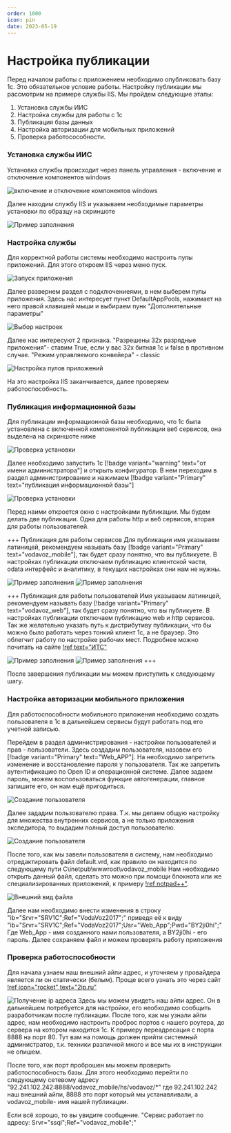 ```yaml
---
order: 1000
icon: pin
date: 2023-05-19 
---
```


# Настройка публикации 
Перед началом работы с приложением необходимо опубликовать базу 1с. Это обязательное условие работы. Настройку публикации мы рассмотрим на примере службы IIS. 
Мы пройдем следующие этапы:
1. Установка службы ИИС
2. Настройка службы для работы с 1с
3. Публикация базы данных
4. Настройка авторизации для мобильных приложений
5. Проверка работосособности. 
 
### Установка службы ИИС

Установка службы происходит через панель управления - включение и отключение компонентов windows

![включение и отключение компонентов windows](/images/Установка_ИИС_1.png)

Далее находим службу IIS и указываем необходимые параметры установки по образцу на скриншоте

![Пример заполнения](/images/Установка_ИИС_2.png)

### Настройка службы

Для корректной работы системы необходимо настроить пулы приложений. Для этого откроем IIS через меню пуск.

![Запуск приложения](/images/Настройка_ИИС_1.png)

Далее развернем раздел с подключениеями, в нем выберем пулы приложения. Здесь нас интересует пункт DefaultAppPools, нажимает на него правой клавишей мыши и выбираем пунк "Дополнительные параметры"

![Выбор настроек](/images/Настройка_ИИС_2.png)

Далее нас интересуют 2 признака. "Разрешены 32х разрядные приложения"- ставим True, если у вас 32х битная 1с и false в противном случае. "Режим управляемого конвейера" - classic

![Настройка пулов приложений](/images/Настройка_ИИС_3.png)

На это настройка IIS заканчивается, далее проверяем работоспособность.

### Публикация информационной базы

Для публикации информационной базы необходимо, что 1с была установлена с включенной компонентой публикации веб сервисов, она выделена на скриншоте ниже

![Проверка установки](/images/Публикация_1с_1.png)

Далее необходимо запустить 1с [!badge variant="warning" text="от имени администратора"] и открыть конфигуратор. В нем переходим в раздел администрирование и нажимаем [!badge variant="Primary" text="публикация информационной базы"] 

![Проверка установки](/images/Публикация_1с_2.png)

Перед наими откроется окно с настройками публикации. Мы будем делать две публикации. Одна для работы http и веб сервисов, вторая для работы пользователей.

+++ Публикация для работы сервисов
Для публикации имя указываем латиницей, рекомендуем называть базу [!badge variant="Primary" text="vodavoz_mobile"], так будет сразу понятно, что вы публикуете. 
В настройках публикации отключаем публикацию клиентской части, odata интерфейс и аналитику, в текущих настройках они нам не нужны. 

![Пример заполнения](/images/Публикация_1с_3.png) ![Пример заполнения](/images/Публикация_1с_4.png) 


+++ Публикация для работы пользователей
Имя указываем латиницей, рекомендуем называть базу [!badge variant="Primary" text="vodavoz_web"], так будет сразу понятно, что вы публикуете. 
В настройках публикации отключаем публикацию web и http сервисов. Так же желательно указать путь к дистрибутиву публикации, что бы можно было работать через тонкий клиент 1с, а не браузер. Это облегчит работу по настройке рабочих мест. Подробнее можно почитать на сайте [!ref  text="ИТС"](https://its.1c.ru/db/v8322doc#bookmark:adm:TI000001058)

![Пример заполнения](/images/Публикация_1с_5.png) ![Пример заполнения](/images/Публикация_1с_6.png) 
+++

После завершения публикации мы можем приступить к следующему шагу. 

### Настройка авторизации мобильного приложения

Для работоспособности мобильного приложения необходимо создать пользователя в 1с в дальнейшем сервисы будут работать под его учетной записью. 

Перейдем в раздел администрирования - настройки пользователей и прав - пользователи. Здесь создадим пользователя, назовем его [!badge variant="Primary" text="Web_APP"]. 
На необходимо запретить изменение и восстановление пароля у пользователя. Так же запретить аутентификацию по Open ID и операционной системе. Далее задаем пароль, можем воспользоваться функцие автогенерации, главное запишите его, он нам ещё пригодиться. 

![Создание пользователя](/images/Настройка_Авторизации_1.png)

Далее зададим пользователю права. Т.к. мы делаем общую настройку для множества внутренних сервисов, а не только приложения экспедитора, то выдадим полный доступ пользователю. 

![Создание пользователя](/images/Настройка_Авторизации_2.png)

После того, как мы завели пользователя в систему, нам необходимо отредактировать файл default.vrd, как правило он находится по следующему пути C\inetpub\wwwroot\vodavoz_mobile
Нам необходимо открыть данный файл, сделать это можно при помощи блокнота или же специализированных приложений, к примеру [!ref notpad++"](https://notepad-plus-plus.org/downloads/). 

![Внешний вид файла](/images/Настройка_Авторизации_3.png)

Далее нам необходимо внести изменения в строку "ib="Srvr=&quot;SRV1C&quot;;Ref=&quot;VodaVoz2017&quot;;" приведя её к виду "ib="Srvr=&quot;SRV1C&quot;;Ref=&quot;VodaVoz2017&quot;;Usr=&quot;Web_App&quot;;Pwd=&quot;BY2ji0hi&quot;;" Где Web_App - имя созданного нами пользователя, а BY2ji0hi - его пароль. Далее сохраняем файл и можем проверять работу приложения

### Проверка работоспособности

Для начала узнаем наш внешний айпи адрес, и уточняем у провайдера является ли он статически (белым). Проще всего узнать это через сайт [!ref icon="rocket" text="2ip.ru"](https://2ip.ru/)

![Получение ip адреса](/images/Проверка_работоспособности_1.png)
Здесь мы можем увидеть наш айпи адрес. Он в дальнейшем потребуется для настройки, его необходимо сообщить разработчикам после публикации. 
После того, как мы узнали айпи адрес, нам необходимо настроить проброс портов с нашего роутера, до сервера на котором находится 1с. К примеру переадресация с порта 8888 на порт 80. Тут вам на помощь должен прийти системный администратор, т.к. техники различной много и все мы их в инструкции не опишем. 

После того, как порт проброшен мы можем проверить работоспособность базы. Для этого необходимо перейти по следующему сетевому адресу
"92.241.102.242:8888/vodavoz_mobile/hs/vodavoz/*" где 92.241.102.242 наш внешний айпи, 8888 это порт который мы устанавливали, а vodavoz_mobile- имя нашей публикации. 

Если всё хорошо, то вы увидите сообщение. "Сервис работает по адресу: Srvr="ssql";Ref="vodavoz_mobile";"
